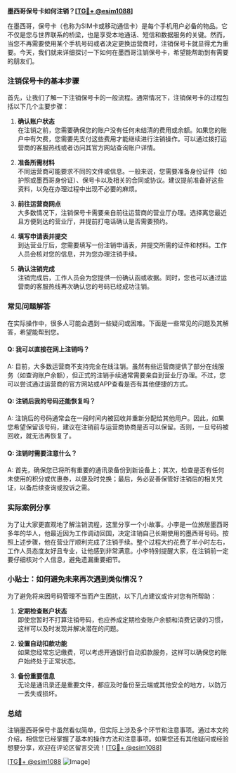 **墨西哥保号卡如何注销？[[TG💪+ @esim1088](https://t.me/s/esim1088)]**

在墨西哥，保号卡（也称为SIM卡或移动通信卡）是每个手机用户必备的物品。它不仅是您与世界联系的桥梁，也是享受本地通话、短信和数据服务的关键。然而，当您不再需要使用某个手机号码或者决定更换运营商时，注销保号卡就显得尤为重要。今天，我们就来详细探讨一下如何在墨西哥注销保号卡，希望能帮助到有需要的朋友们。

### 注销保号卡的基本步骤

首先，让我们了解一下注销保号卡的一般流程。通常情况下，注销保号卡的过程包括以下几个主要步骤：

1. **确认账户状态**  
   在注销之前，您需要确保您的账户没有任何未结清的费用或余额。如果您的账户中有欠费，您需要先支付这些费用才能继续进行注销操作。可以通过拨打运营商的客服热线或者访问其官方网站查询账户详情。

2. **准备所需材料**  
   不同运营商可能要求不同的文件或信息。一般来说，您需要准备身份证件（如护照或墨西哥身份证）、保号卡以及相关的合同或协议。建议提前准备好这些资料，以免在办理过程中出现不必要的麻烦。

3. **前往运营商网点**  
   大多数情况下，注销保号卡需要亲自前往运营商的营业厅办理。选择离您最近且方便到达的营业厅，并提前打电话确认是否需要预约。

4. **填写申请表并提交**  
   到达营业厅后，您需要填写一份注销申请表，并提交所需的证件和材料。工作人员会核对您的信息，并为您办理注销手续。

5. **确认注销完成**  
   注销完成后，工作人员会为您提供一份确认函或收据。同时，您也可以通过运营商的客服热线再次确认您的号码已经成功注销。

### 常见问题解答

在实际操作中，很多人可能会遇到一些疑问或困难。下面是一些常见的问题及其解答，希望能帮到您。

#### Q: 我可以直接在网上注销吗？
A: 目前，大多数运营商不支持完全在线注销。虽然有些运营商提供了部分在线服务（如查询账户余额），但正式的注销手续通常需要亲自到营业厅办理。不过，您可以尝试通过运营商的官方网站或APP查看是否有其他便捷的方式。

#### Q: 注销后我的号码还能恢复吗？
A: 注销后的号码通常会在一段时间内被回收并重新分配给其他用户。因此，如果您希望保留该号码，建议在注销前与运营商协商是否可以保留。否则，一旦号码被回收，就无法再恢复了。

#### Q: 注销时需要注意什么？
A: 首先，确保您已将所有重要的通讯录备份到新设备上；其次，检查是否有任何未使用的积分或优惠券，以便及时兑换；最后，务必妥善保管好注销后的相关凭证，以备后续查询或投诉之需。

### 实际案例分享

为了让大家更直观地了解注销流程，这里分享一个小故事。小李是一位旅居墨西哥多年的华人，他最近因为工作调动回国，决定注销自己长期使用的墨西哥号码。按照上述步骤，他在营业厅顺利完成了注销手续。整个过程大约花费了半小时左右，工作人员态度友好且专业，让他感到非常满意。小李特别提醒大家，在注销前一定要仔细核对个人信息，避免遗漏重要细节。

### 小贴士：如何避免未来再次遇到类似情况？

为了避免将来因号码管理不当而产生困扰，以下几点建议或许对您有所帮助：

1. **定期检查账户状态**  
   即使您暂时不打算注销号码，也应养成定期检查账户余额和消费记录的习惯，这样可以及时发现并解决潜在的问题。

2. **设置自动扣款功能**  
   如果您经常忘记缴费，可以考虑开通银行自动扣款服务，这样可以确保您的账户始终处于正常状态。

3. **备份重要信息**  
   无论是通讯录还是重要文件，都应及时备份至云端或其他安全的地方，以防万一丢失或损坏。

### 总结

注销墨西哥保号卡虽然看似简单，但实际上涉及多个环节和注意事项。通过本文的介绍，相信您已经掌握了基本的操作方法和注意事项。如果您还有其他疑问或经验想要分享，欢迎在评论区留言交流！[[TG💪+ @esim1088](https://t.me/s/esim1088)]

[[TG💪+ @esim1088](https://t.me/s/esim1088) ![Image](https://i.postimg.cc/4NQfJmqS/Snipaste-2025-05-13-00-14-12.png)]